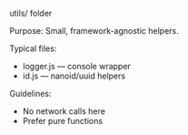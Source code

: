 utils/ folder

Purpose: Small, framework-agnostic helpers.

Typical files:
- logger.js — console wrapper
- id.js — nanoid/uuid helpers

Guidelines:
- No network calls here
- Prefer pure functions
